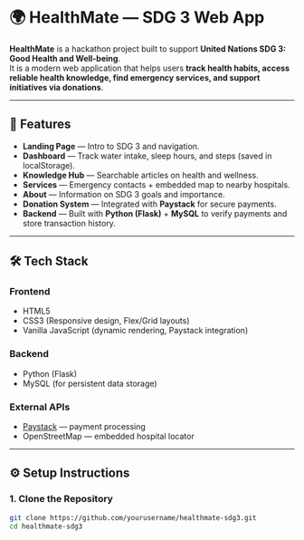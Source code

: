 # 🌍 HealthMate — SDG 3 Web App

**HealthMate** is a hackathon project built to support **United Nations SDG 3: Good Health and Well-being**.  
It is a modern web application that helps users **track health habits, access reliable health knowledge, find emergency services, and support initiatives via donations**.  

---

## 🚀 Features

- **Landing Page** — Intro to SDG 3 and navigation.  
- **Dashboard** — Track water intake, sleep hours, and steps (saved in localStorage).  
- **Knowledge Hub** — Searchable articles on health and wellness.  
- **Services** — Emergency contacts + embedded map to nearby hospitals.  
- **About** — Information on SDG 3 goals and importance.  
- **Donation System** — Integrated with **Paystack** for secure payments.  
- **Backend** — Built with **Python (Flask)** + **MySQL** to verify payments and store transaction history.  

---

## 🛠️ Tech Stack

### Frontend
- HTML5  
- CSS3 (Responsive design, Flex/Grid layouts)  
- Vanilla JavaScript (dynamic rendering, Paystack integration)  

### Backend
- Python (Flask)  
- MySQL (for persistent data storage)  

### External APIs
- [Paystack](https://paystack.com/) — payment processing  
- OpenStreetMap — embedded hospital locator  

---

## ⚙️ Setup Instructions

### 1. Clone the Repository
```bash
git clone https://github.com/yourusername/healthmate-sdg3.git
cd healthmate-sdg3
